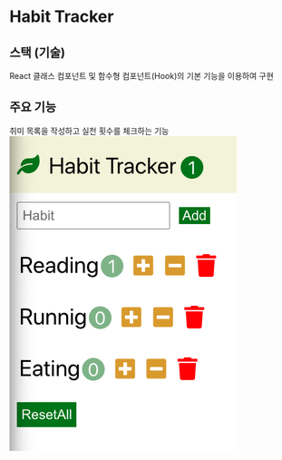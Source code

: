 # Habit Tracker

## 스택 (기술)

React 클래스 컴포넌트 및 함수형 컴포넌트(Hook)의 기본 기능을 이용하여 구현

## 주요 기능

취미 목록을 작성하고 실천 횟수를 체크하는 기능  
![capture1](./public/capture1.png)
